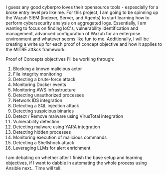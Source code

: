 I guess any good cyberpro loves their opensource tools - espescially for a broke entry level pro like me. For this project, I am going to be spinning up the Wazuh SIEM (Indexer, Server, and Agents) to start learning how to perform cybersecurity analysis on aggregated logs. Essentially, I am wanting to focus on finding IoC's, vulnerability identification and management, advanced configuration of Wazuh for an enterprise environment and whatever seems like fun to me. Additionally, I will be creating a write up for each proof of concept objective and how it applies to the MITRE att&ck framework.

Proof of Concepts objectives I'll be working through:
1. Blocking a known malicious actor
2. File integrity monitoring
3. Detecting a brute-force attack
4. Monitoring Docker events
5. Monitoring AWS infrastructure
6. Detecting unauthorized processes
7. Network IDS integration
8. Detecting a SQL injection attack
9. Detecting suspicious binaries
10. Detect / Remove malware using VirusTotal integration
11. Vulnerability detection
12. Detecting malware using YARA integration
13. Detecting hidden processes
14. Monitoring execution of malicious commands
15. Detecting a Shellshock attack
16. Leveraging LLMs for alert enrichment

I am debating on whether after I finish the base setup and learning objectives, if I want to dabble in automating the whole process using Ansible next.. Time will tell. 
